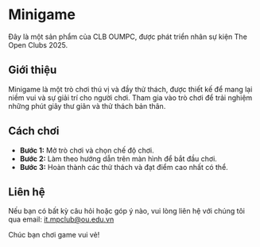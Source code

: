 # Minigame

Đây là một sản phẩm của CLB OUMPC, được phát triển nhân sự kiện The Open Clubs 2025.

## Giới thiệu

Minigame là một trò chơi thú vị và đầy thử thách, được thiết kế để mang lại niềm vui và sự giải trí cho người chơi. Tham gia vào trò chơi để trải nghiệm những phút giây thư giãn và thử thách bản thân.

## Cách chơi

- **Bước 1:** Mở trò chơi và chọn chế độ chơi.
- **Bước 2:** Làm theo hướng dẫn trên màn hình để bắt đầu chơi.
- **Bước 3:** Hoàn thành các thử thách và đạt điểm cao nhất có thể.

## Liên hệ

Nếu bạn có bất kỳ câu hỏi hoặc góp ý nào, vui lòng liên hệ với chúng tôi qua email: it.mpclub@ou.edu.vn 

Chúc bạn chơi game vui vẻ!